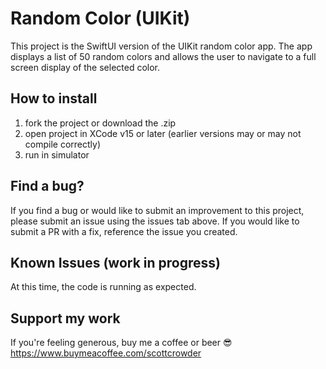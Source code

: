 # Random Color (UIKit)

This project is the SwiftUI version of the UIKit random color app. The app displays a list of 50 random colors and allows the user to navigate to a full screen display of the selected color.

## How to install

1. fork the project or download the .zip
2. open project in XCode v15 or later (earlier versions may or may not compile correctly)
3. run in simulator

## Find a bug?

If you find a bug or would like to submit an improvement to this project, please submit an issue using the issues tab above. If you would like to submit a PR with a fix, reference the issue you created.

## Known Issues (work in progress)

At this time, the code is running as expected.

## Support my work

If you're feeling generous, buy me a coffee or beer 😎 https://www.buymeacoffee.com/scottcrowder
